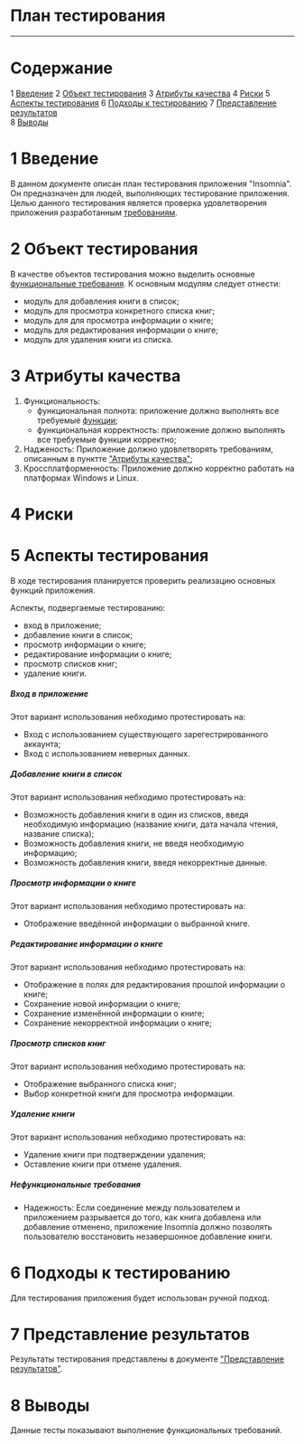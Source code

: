 # План тестирования
---


# Cодержание
1 [Введение](#introduction)
2 [Объект тестирования](#items)
3 [Атрибуты качества](#quality)
4 [Риски](#risk)
5 [Аспекты тестирования](#features)
6 [Подходы к тестированию](#approach)
7 [Представление результатов](#pass)  
8 [Выводы](#conclusion)  

<a name="introduction"/>

# 1 Введение

В данном документе описан план тестирования приложения "Insomnia". Он предназначен для людей, выполняющих тестирование приложения. Целью данного тестирования является проверка удовлетворения приложения разработанным  [требованиям](https://github.com/valevaty98/Insomnia/blob/master/docs/requirements.md).

<a name="items"/>

# 2 Объект тестирования

В качестве объектов тестирования можно выделить основные [функциональные требования](https://github.com/valevaty98/Insomnia/blob/master/docs/requirements.md#3.1). К основным модулям следует отнести: 
* модуль для добавления книги в список; 
* модуль для просмотра конкретного списка книг;
* модуль для для просмотра информации о книге;
* модуль для редактирования информации о книге;
* модуль для удаления книги из списка. 

<a name="quality"/>

# 3 Атрибуты качества

1. Функциональность:
    - функциональная полнота: приложение должно выполнять все требуемые [функции](https://github.com/valevaty98/Insomnia/blob/master/docs/requirements.md#3.1);
    - функциональная корректность: приложение должно выполнять все требуемые функции корректно;
2. Надженость:
    Приложение должно удовлетворять требованиям, описанным в пунктте ["Атрибуты качества"](https://github.com/valevaty98/Insomnia/blob/master/docs/requirements.md#3.2.1);
3. Кроссплатформенность:
    Приложение должно корректно работать на платформах Windows и Linux.

<a name="risk"/>

# 4 Риски


<a name="features"/>

# 5 Аспекты тестирования

В ходе тестирования планируется проверить реализацию основных функций приложения.

Аспекты, подвергаемые тестированию:  
* вход в приложение;  
* добавление книги в список;  
* просмотр информации о книге;
* редактирование информации о книге;
* просмотр списков книг;
* удаление книги.

##### Вход в приложение
Этот вариант использования небходимо протестировать на:
* Вход с использованием существующего зарегестрированного аккаунта;
* Вход с использованием неверных данных.

##### Добавление книги в список
Этот вариант использования небходимо протестировать на:
* Возможность добавления книги в один из списков, введя необходимую информацию (название книги, дата начала чтения, название списка);
* Возможность добавления книги, не введя необходимую информацию;
* Возможность добавления книги, введя некорректные данные.

##### Просмотр информации о книге
Этот вариант использования небходимо протестировать на:
* Отображение введённой информации о выбранной книге.

##### Редактирование информации о книге
Этот вариант использования небходимо протестировать на:
* Отображение в полях для редактирования прошлой информации о книге;
* Сохранение новой информации о книге;
* Сохранение изменённой информации о книге;
* Сохранение некорректной информации о книге;

##### Просмотр списков книг
Этот вариант использования небходимо протестировать на:
* Отображение выбранного списка книг;
* Выбор конкретной книги для просмотра информации.

##### Удаление книги
Этот вариант использования небходимо протестировать на:
* Удаление книги при подтверждении удаления;
* Оставление книги при отмене удаления.

##### Нефункциональные требования

* Надежность:
Если соединение между пользователем и приложением разрывается до того, как книга добавлена или добавление отменено, приложение Insomnia должно позволять пользователю восстановить незавершонное добавление книги.

<a name="approach"/>

# 6 Подходы к тестированию

Для тестирования приложения будет использован ручной подход.

<a name="pass"/>

# 7 Представление результатов

Результаты тестирования представлены в документе ["Представление результатов"](https://github.com/valevaty98/Insomnia/blob/master/testing/TestResults.md).

<a name="conclusion"/>

# 8 Выводы

Данные тесты показывают выполнение функциональных требований.